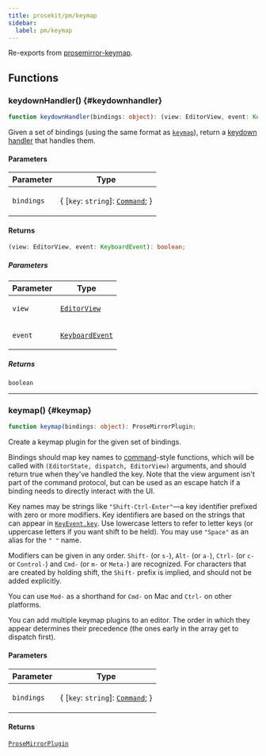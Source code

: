 ```yaml
---
title: prosekit/pm/keymap
sidebar:
  label: pm/keymap
---
```


<!-- DEBUG memberWithGroups 1 -->

Re-exports from [prosemirror-keymap](https://github.com/ProseMirror/prosemirror-keymap).

<!-- DEBUG memberWithGroups 4 -->

<!-- DEBUG memberWithGroups 7 -->

<!-- DEBUG memberWithGroups 8 -->

<!-- DEBUG memberWithGroups 9 -->

## Functions

### keydownHandler() {#keydownhandler}

```ts
function keydownHandler(bindings: object): (view: EditorView, event: KeyboardEvent) => boolean;
```

Given a set of bindings (using the same format as
[`keymap`](https://prosemirror.net/docs/ref/#keymap.keymap)), return a [keydown
handler](https://prosemirror.net/docs/ref/#view.EditorProps.handleKeyDown) that handles them.

#### Parameters

<table>
<thead>
<tr>
<th>Parameter</th>
<th>Type</th>
</tr>
</thead>
<tbody>
<tr>
<td>

`bindings`

</td>
<td>

\{ [`key`: `string`]: [`Command`](state.md#command); \}

</td>
</tr>
</tbody>
</table>

#### Returns

```ts
(view: EditorView, event: KeyboardEvent): boolean;
```

##### Parameters

<table>
<thead>
<tr>
<th>Parameter</th>
<th>Type</th>
</tr>
</thead>
<tbody>
<tr>
<td>

`view`

</td>
<td>

[`EditorView`](view.md#editorview)

</td>
</tr>
<tr>
<td>

`event`

</td>
<td>

[`KeyboardEvent`](https://developer.mozilla.org/docs/Web/API/KeyboardEvent)

</td>
</tr>
</tbody>
</table>

##### Returns

`boolean`

<!-- DEBUG inheritance start kind=4096 -->

<!-- DEBUG inheritance start kind=4096 -->

***

### keymap() {#keymap}

```ts
function keymap(bindings: object): ProseMirrorPlugin;
```

Create a keymap plugin for the given set of bindings.

Bindings should map key names to [command](https://prosemirror.net/docs/ref/#commands)-style
functions, which will be called with `(EditorState, dispatch,
EditorView)` arguments, and should return true when they've handled
the key. Note that the view argument isn't part of the command
protocol, but can be used as an escape hatch if a binding needs to
directly interact with the UI.

Key names may be strings like `"Shift-Ctrl-Enter"`—a key
identifier prefixed with zero or more modifiers. Key identifiers
are based on the strings that can appear in
[`KeyEvent.key`](https:developer.mozilla.org/en-US/docs/Web/API/KeyboardEvent/key).
Use lowercase letters to refer to letter keys (or uppercase letters
if you want shift to be held). You may use `"Space"` as an alias
for the `" "` name.

Modifiers can be given in any order. `Shift-` (or `s-`), `Alt-` (or
`a-`), `Ctrl-` (or `c-` or `Control-`) and `Cmd-` (or `m-` or
`Meta-`) are recognized. For characters that are created by holding
shift, the `Shift-` prefix is implied, and should not be added
explicitly.

You can use `Mod-` as a shorthand for `Cmd-` on Mac and `Ctrl-` on
other platforms.

You can add multiple keymap plugins to an editor. The order in
which they appear determines their precedence (the ones early in
the array get to dispatch first).

#### Parameters

<table>
<thead>
<tr>
<th>Parameter</th>
<th>Type</th>
</tr>
</thead>
<tbody>
<tr>
<td>

`bindings`

</td>
<td>

\{ [`key`: `string`]: [`Command`](state.md#command); \}

</td>
</tr>
</tbody>
</table>

#### Returns

[`ProseMirrorPlugin`](state.md#prosemirrorplugin)

<!-- DEBUG inheritance start kind=4096 -->

<!-- DEBUG memberWithGroups 10 -->
